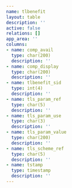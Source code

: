 ```yaml
---
name: tlbenefit
layout: table
description: ''
active: false
relations: []
app_area: ''
columns:
- name: comp_avail
  type: char(200)
  description: ''
- name: comp_display
  type: char(200)
  description: ''
- name: tlbenefit_sid
  type: int(4)
  description: ''
- name: tls_param_ref
  type: char(5)
  description: ''
- name: tls_param_use
  type: char(3)
  description: ''
- name: tls_param_value
  type: char(200)
  description: ''
- name: tls_scheme_ref
  type: char(5)
  description: ''
- name: tstamp
  type: timestamp
  description: ''
---
```


